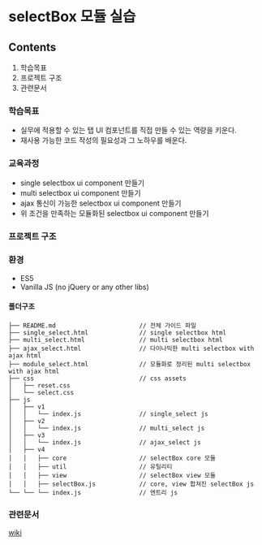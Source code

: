 # selectBox 모듈 실습

## Contents
1. 학습목표
2. 프로젝트 구조
3. 관련문서

### 학습목표
- 실무에 적용할 수 있는 탭 UI 컴포넌트를 직접 만들 수 있는 역량을 키운다.
- 재사용 가능한 코드 작성의 필요성과 그 노하우를 배운다.

### 교육과정
- single selectbox ui component 만들기
- multi selectbox ui component 만들기
- ajax 통신이 가능한 selectbox ui component 만들기
- 위 조건을 만족하는 모듈화된 selectbox ui component 만들기

### 프로젝트 구조

### 환경
- ES5
- Vanilla JS (no jQuery or any other libs)


#### 폴더구조

```
├── README.md                       // 전체 가이드 파일
├── single_select.html              // single selectbox html
├── multi_select.html               // multi selectbox html
├── ajax_select.html                // 다이나믹한 multi selectbox with ajax html
├── module_select.html              // 모듈화로 정리된 multi selectbox with ajax html
├── css                             // css assets
│   ├── reset.css
│   └── select.css
├── js
│   ├── v1
│   │   └── index.js				// single_select js
│   ├── v2
│   │   └── index.js				// multi_select js
│   ├── v3
│   │   └── index.js				// ajax_select js
│   ├── v4
│   │   ├── core					// selectBox core 모듈
│   │   ├── util					// 유틸리티
│   │   ├── view					// selectBox view 모듈
│   │   ├── selectBox.js			// core, view 합쳐진 selectBox js
└── └── └── index.js				// 엔트리 js
```

### 관련문서

[wiki](http://wiki.daumkakao.com/pages/viewpage.action?pageId=480610767)
